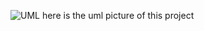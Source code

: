 ![UML](https://github.com/whitesly7/software-coursework-G58/assets/167066507/74089eb6-ffff-4fa7-9aed-502533dc3aca)
here is the uml picture of this project
